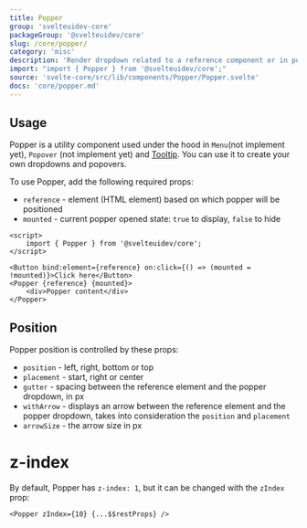 ```yaml
---
title: Popper
group: 'svelteuidev-core'
packageGroup: '@svelteuidev/core'
slug: /core/popper/
category: 'misc'
description: 'Render dropdown related to a reference component or in portal'
import: "import { Popper } from '@svelteuidev/core';"
source: 'svelte-core/src/lib/components/Popper/Popper.svelte'
docs: 'core/popper.md'
---
```


<script>
    import { Demo, PopperDemos } from '@svelteuidev/demos';
    import { Heading, Preview } from 'components';
</script>

<Heading />

## Usage

Popper is a utility component used under the hood in `Menu`(not implement yet), `Popover` (not implement yet) and [Tooltip](core/tooltip). You can use it to create your own dropdowns and popovers.

To use Popper, add the following required props:

- `reference` - element (HTML element) based on which popper will be positioned
- `mounted` - current popper opened state: `true` to display, `false` to hide

```svelte
<script>
	import { Popper } from '@svelteuidev/core';
</script>

<Button bind:element={reference} on:click={() => (mounted = !mounted)}>Click here</Button>
<Popper {reference} {mounted}>
	<div>Popper content</div>
</Popper>
```

## Position

Popper position is controlled by these props:

- `position` - left, right, bottom or top
- `placement` - start, right or center
- `gutter` - spacing between the reference element and the popper dropdown, in px
- `withArrow` - displays an arrow between the reference element and the popper dropdown, takes into consideration the `position` and `placement`
- `arrowSize` - the arrow size in px

<Demo demo={PopperDemos.configurator} />

# z-index

By default, Popper has `z-index: 1`, but it can be changed with the `zIndex` prop:

```svelte
<Popper zIndex={10} {...$$restProps} />
```
